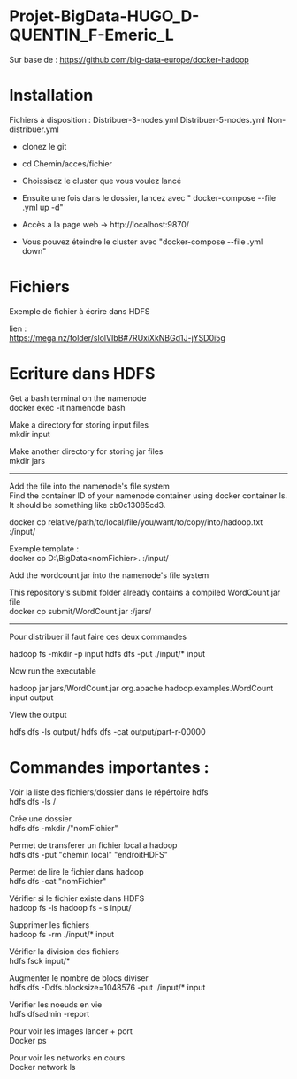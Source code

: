 # Projet-BigData-HUGO_D-QUENTIN_F-Emeric_L

Sur base de :
https://github.com/big-data-europe/docker-hadoop


# Installation
Fichiers à disposition :
 Distribuer-3-nodes.yml
 Distribuer-5-nodes.yml
 Non-distribuer.yml



- clonez le git
- cd Chemin/acces/fichier
- Choissisez le cluster que vous voulez lancé
- Ensuite une fois dans le dossier, lancez avec " docker-compose --file <nomFichier>.yml up -d"
- Accès a la page web -> http://localhost:9870/

- Vous pouvez éteindre le cluster avec "docker-compose --file <nomFichier>.yml down"
# Fichiers

Exemple de fichier à écrire dans HDFS 

lien : <br>
https://mega.nz/folder/slolVIbB#7RUxiXkNBGd1J-jYSD0i5g

# Ecriture dans HDFS


Get a bash terminal on the namenode <br>
docker exec -it namenode bash

Make a directory for storing input files <br>
mkdir input

Make another directory for storing jar files <br>
mkdir jars

-------

Add the file into the namenode's file system <br>
Find the container ID of your namenode container using docker container ls. <br>
It should be something like cb0c13085cd3.<br>

docker cp relative/path/to/local/file/you/want/to/copy/into/hadoop.txt <NAMENODE-CONTAINER-ID>:/input/

Exemple template :<br>
docker cp D:\BigData\<nomFichier>.<Format> <NAMENODE-CONTAINER-ID>:/input/


Add the wordcount jar into the namenode's file system<br>

This repository's submit folder already contains a compiled WordCount.jar file<br>
docker cp submit/WordCount.jar <NAMENODE-CONTAINER-ID>:/jars/

----------------

Pour distribuer il faut faire ces deux commandes<br>

hadoop fs -mkdir -p input
hdfs dfs -put ./input/* input

Now run the executable<br>

hadoop jar jars/WordCount.jar org.apache.hadoop.examples.WordCount input output

View the output<br>

hdfs dfs -ls output/
hdfs dfs -cat output/part-r-00000


# Commandes importantes :

Voir la liste des fichiers/dossier dans le répértoire hdfs<br>
hdfs dfs -ls / 

Crée une dossier <br>
hdfs dfs -mkdir /"nomFichier" 

Permet de transferer un fichier local a hadoop<br>
hdfs dfs -put "chemin local" "endroitHDFS" 

Permet de lire le fichier dans hadoop<br>
hdfs dfs -cat "nomFichier" 

Vérifier si le fichier existe dans HDFS <br>
hadoop fs -ls
hadoop fs -ls input/

Supprimer les fichiers <br>
hadoop fs -rm ./input/* input

Vérifier la division des fichiers <br>
hdfs fsck input/*

Augmenter le nombre de blocs diviser <br>
hdfs dfs -Ddfs.blocksize=1048576 -put ./input/* input

Verifier les noeuds en vie <br>
hdfs dfsadmin -report

Pour voir les images lancer + port <br>
Docker ps  

Pour voir les networks en cours <br>
Docker network ls 